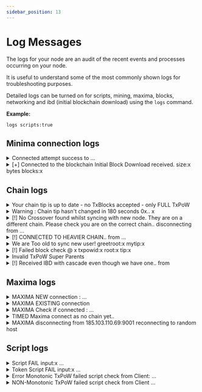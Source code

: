 ```yaml
---
sidebar_position: 13
---
```


# Log Messages

The logs for your node are an audit of the recent events and processes occurring on your node. 

It is useful to understand some of the most commonly shown logs for troubleshooting purposes.

Detailed logs can be turned on for scripts, mining, maxima, blocks, networking and ibd (initial blockchain download) using the `logs` command.

**Example:**

```
logs scripts:true
```

## Minima connection logs 

<details> <summary> Connected attempt success to ... </summary>


**Details:** Your node has successfully connected to another node at the specified host:port.

**Log Level:** Info

**Action required?:** No 
</details>

<details> <summary> [+] Connected to the blockchain Initial Block Download received. size:x bytes blocks:x </summary>

**Details:** Your node has received an IBD (Initial Blockchain Download) after connecting to another node. If your node is not up to date with the top block in the chain, you will receive the blocks your node is missing.

**Log Level:** Info

**Action required?:** No
</details>

## Chain logs
<details> <summary>
Your chain tip is up to date - no TxBlocks accepted - only FULL TxPoW
</summary>

**Details:** Your top block is up to date so your node does not need to accept archive blocks.

**Log Level:** Info

**Action required?:** No
</details>

<details> <summary>
Warning : Chain tip hasn't changed in 180 seconds 0x.. x
</summary>

**Details:** Your top block has not changed in 3 minutes. Top block txpowid and block number is provided.

**Log Level:** Info

**Action required?:** Maybe, although it is normal to see this message several times in a day.

**Suggested action:** Check to see if your node is showing other log messages that suggest you are not connected to the network, this could be a lot of disconnecting/could not connect messages. If so, check your internet connection and if running a node on a server, check that your firewall is not blocking connections on port 9001.


</details>

<details> <summary>
[!] No Crossover found whilst syncing with new node. They are on a different chain. Please check you are on the correct chain.. disconnecting from ...
</summary>

**Details:** No intersection of blocks was found with a new connection so either you or they are on the wrong chain. Your node will disconnect from them.

**Log Level:** Warning

**Action required?:** Maybe

**Suggested action:** Check to see if your node is showing other log messages that suggest you are on the wrong chain, e.g. CONNECTED TO HEAVIER CHAIN / failed block check / We are Too old to sync new user! / Invalid TxPoW Superparents

</details>

<details> <summary> [!] CONNECTED TO HEAVIER CHAIN.. from ... </summary>

**Details:** You connected to a node that in on a heavier chain. The client uid of the other node is provided.

**Log Level:** Warning

**Action required?:** Yes - if the message persists

**Suggested action:** If the message persists, then attempt the following steps to re-sync your chain:

1. Restart your node and allow 10-15 minutes for your node to attempt to re-sync
2. If your node is too far behind the top block, you will need to perform a chain re-sync using an archive node or archive file. This can be done from the Security MiniDapp or using one of the following commands `archive action:import file:` / `reset archivefile: action:chainsync` / `archive action:resync host:`

</details>

<details> <summary> We are Too old to sync new user! greetroot:x mytip:x </summary>

**Details:** You connected to a new node but are too far behind so cannot provide any blocks to sync the user. The `greetroot` is the user's root block of their chain, `mytip` is your top block.

**Log Level:** Warning

**Action required?:** Yes - if the message persists

**Suggested action:** If the message persists, then attempt the following steps to re-sync your chain:

1. Restart your node and allow 10-15 minutes for your node to attempt to re-sync
2. If your node is too far behind the top block, you will need to perform a chain re-sync using an archive node or archive file. This can be done from the Security MiniDapp or using one of the following commands `archive action:import file:` / `reset archivefile: action:chainsync` / `archive action:resync host:`

</details>

<details> <summary> [!] Failed block check @ x txpowid:x root:x tip:x </summary>

**Details:** Your node could not complete the block check

**Log Level:** Warning

**Action required?:** Yes - if the message persists

**Suggested action:** If the message persists, then attempt the following steps to re-sync your chain:

1. Restart your node and allow 10-15 minutes for your node to attempt to re-sync
2. If your node is too far behind the top block, you will need to perform a chain re-sync using an archive node or archive file. This can be done from the Security MiniDapp or using one of the following commands `archive action:import file:` / `reset archivefile: action:chainsync` / `archive action:resync host:`

</details>

 

<details> <summary> Invalid TxPoW Super Parents </summary>

**Details:** The TxPoW being validated does not have valid Super Parents in the cascade.

**Log Level:** Warning

**Action required?:** Yes - if the message persists, this suggests there is an error with your cascade.

**Suggested action:** If the message persists, then attempt the following steps to re-sync your chain:

1. Restart your node and allow 10-15 minutes for your node to attempt to re-sync
2. If your node is too far behind the top block, you will need to perform a chain re-sync using an archive node or archive file. This can be done from the Security MiniDapp or using one of the following commands `archive action:import file:` / `reset archivefile: action:chainsync` / `archive action:resync host:`

</details>

<details> <summary> [!] Received IBD with cascade even though we have one.. from </summary>

**Details:** You connected to a node which sent you a cascade

**Log Level:** Warning

**Action required?:** No
</details>

## Maxima logs

<details> <summary>
MAXIMA NEW connection : ...
</summary>

**Details:** You have connected to and added this node as a new Maxima Host.

**Level:** Info

**Action required?:** No

</details>

<details> <summary>
MAXIMA EXISTING connection
</summary>

**Details:** You have connected to a node which is one of your existing Maxima Hosts.

**Level:** Info

**Action required?:** No

</details>

<details> <summary>
MAXIMA Check if connected : ...
</summary>

**Details:** Before sending a message to one of your Maxima hosts, the connection is checked.

**Level:** Info

**Action required?:** No


</details>

<details> <summary> TIMED Maxima connect as no chain yet.. </summary>

**Details:** The node does not have any blocks yet so will not attempt to connect to a Maxima host. Will reattempt in 10 seconds.

**Level:** Info

**Action required?:** Maybe, if it persists.

**Suggested action:**  If the message persists, this suggests your node has no connections and has no chain. Check your internet connection and ensure your node is not running with the `-nop2p` or `-noconnect` parameter. If using a VPN, ensure the connection is not being blocked.

</details>

<details> <summary> MAXIMA disconnecting from 185.103.110.69:9001 reconnecting to random host </summary>

**Details:** A connection could not be established with the host and a new connection will be made.

**Level:** Info

**Action required?:** No

</details>



## Script logs 

<details> <summary>
Script FAIL input:x ...
</summary>

**Details:** A transaction being validated contained a coin with a script that failed to return TRUE. The input coin index and failed script is provided.

**Level:** Error

**Action required?:** No, if the transaction is not yours. Yes, if you posted the transaction.

**Action:** If the transaction is yours, 
- turn on additional logs for scripts by running `logs scripts:true` in the Terminal, then repost the same transaction to see which instruction caused the script to fail,
- ensure that the conditions specified for spending the coin in the contract have been met. The transaction will not complete and will need to be reposted.

</details>

<details> <summary>
Token Script FAIL input:x ...
</summary>

**Details:** A transaction being validated contained a custom token with a token script that failed to return TRUE. The input coin index and failed script is provided.

**Level:** Error

**Action required?:** **No** - if the transaction is not yours. **Yes** - if you posted the transaction.

**Suggested action:** If the transaction is yours, 
- turn on additional logs for scripts by running `logs scripts:true` in the Terminal, then repost the same transaction to see which instruction caused the script to fail,
- ensure that the conditions specified for spending the custom token in the contract have been met. The transaction will not complete and will need to be reposted.

</details>

<details> <summary>
Error Monotonic TxPoW failed script check from Client: ... 
</summary>

**Details:** Your node received a txpow that contained a monotonic transaction with a script that failed to return TRUE. The client uid and txpowid is provided. If a monotonic transaction fails, it will always fail as it does not depend on any varying state e.g. block time. The txpow will not be forwarded to peer nodes.

**Level:** Error

**Action required?:** No

</details>

<details> <summary>
NON-Monotonic TxPoW failed script check from Client ...
</summary>

**Details:** Your node received a txpow that contained a non-monotonic transaction with a script that failed to return TRUE. The client uid and txpowid is provided. The validity of non-monotonic transactions depends on varying conditions e.g. block time, so may pass successfully at a later point in time. The txpow will not be forwarded to peer nodes.

**Level:** Error

**Action required?:** No

</details>

